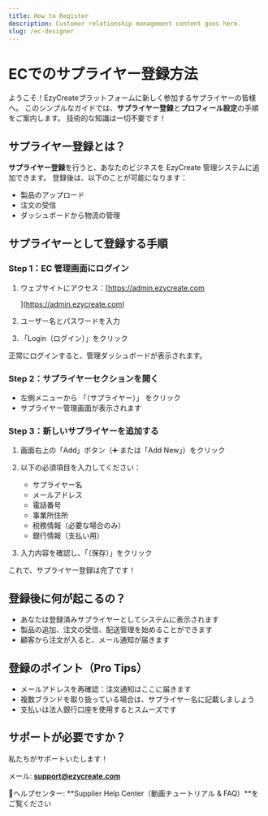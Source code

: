 ```yaml
---
title: How to Register
description: Customer relationship management content goes here.
slug: /ec-designer
---
```

# **ECでのサプライヤー登録方法**

ようこそ！EzyCreateプラットフォームに新しく参加するサプライヤーの皆様へ。
 このシンプルなガイドでは、**サプライヤー登録**と**プロフィール設定**の手順をご案内します。
 技術的な知識は一切不要です！

## **サプライヤー登録とは？**

**サプライヤー登録**を行うと、あなたのビジネスを EzyCreate 管理システムに追加できます。
 登録後は、以下のことが可能になります：

* 製品のアップロード
* 注文の受信
* ダッシュボードから物流の管理

## **サプライヤーとして登録する手順**

### **Step 1：EC 管理画面にログイン**

1. ウェブサイトにアクセス：[https://admin.ezycreate.com

   ](https://admin.ezycreate.com)
2. ユーザー名とパスワードを入力
3. 「Login（ログイン）」をクリック

 正常にログインすると、管理ダッシュボードが表示されます。

### **Step 2：サプライヤーセクションを開く**

* 左側メニューから 「（サプライヤー）」 をクリック
* サプライヤー管理画面が表示されます

### **Step 3：新しいサプライヤーを追加する**

1. 画面右上の「Add」ボタン（➕ または「Add New」）をクリック
2. 以下の必須項目を入力してください：

   * サプライヤー名
   * メールアドレス
   * 電話番号
   * 事業所住所
   * 税務情報（必要な場合のみ）
   * 銀行情報（支払い用）
3. 入力内容を確認し、「（保存）」をクリック

これで、サプライヤー登録は完了です！

##  **登録後に何が起こるの？**

* あなたは登録済みサプライヤーとしてシステムに表示されます
* 製品の追加、注文の受信、配送管理を始めることができます
* 顧客から注文が入ると、メール通知が届きます

##  **登録のポイント（Pro Tips）**

* メールアドレスを再確認：注文通知はここに届きます
*  複数ブランドを取り扱っている場合は、サプライヤー名に記載しましょう
* 支払いは法人銀行口座を使用するとスムーズです



## **サポートが必要ですか？**

私たちがサポートいたします！

 メール: **support@ezycreate.com**

 📘ヘルプセンター: \*\*Supplier Help Center（動画チュートリアル & FAQ）\*\*をご覧ください
